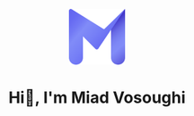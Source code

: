 <p align="center">
<img  width="100" height="100" src="./assets/MV-Logo.svg">
</p>
<h1 align="center">Hi👋, I'm Miad Vosoughi</h1>
